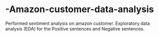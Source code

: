 # -Amazon-customer-data-analysis
Performed sentiment analysis on amazon customer. Exploratory data analysis (EDA) for the Positive sentences and Negative sentences.
